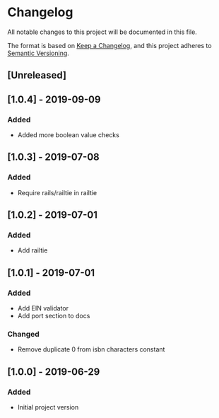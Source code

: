 # Changelog
All notable changes to this project will be documented in this file.

The format is based on [Keep a Changelog](https://keepachangelog.com/en/1.0.0/),
and this project adheres to [Semantic Versioning](https://semver.org/spec/v2.0.0.html).

## [Unreleased]

## [1.0.4] - 2019-09-09
### Added
- Added more boolean value checks

## [1.0.3] - 2019-07-08
### Added
- Require rails/railtie in railtie

## [1.0.2] - 2019-07-01
### Added
- Add railtie

## [1.0.1] - 2019-07-01
### Added
- Add EIN validator
- Add port section to docs

### Changed
- Remove duplicate 0 from isbn characters constant

## [1.0.0] - 2019-06-29
### Added
- Initial project version
